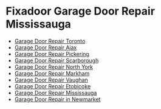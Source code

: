 <h1>Fixadoor Garage Door Repair Mississauga</h1>
<ul>
    <li><a href="https://grgdoorfix.com/garage-door-repair-toronto/">Garage Door Repair Toronto</a></li>
    <li><a href="https://grgdoorfix.com/garage-door-repair-ajax/">Garage Door Repair Ajax</a></li>
    <li><a href="https://grgdoorfix.com/garage-door-repair-pickering/">Garage Door Repair Pickering</a></li>
    <li><a href="https://grgdoorfix.com/garage-door-repair-scarborough/">Garage Door Repair Scarborough</a></li>
    <li><a href="https://grgdoorfix.com/garage-door-repair-north-york/">Garage Door Repair North York</a></li>
    <li><a href="https://grgdoorfix.com/garage-door-repair-markham/">Garage Door Repair Markham</a></li>
    <li><a href="https://grgdoorfix.com/garage-door-repair-vaughan/">Garage Door Repair Vaughan</a></li>
    <li><a href="hhttps://grgdoorfix.com/garage-door-repair-etobicoke/">Garage Door Repair Etobicoke</a></li>
    <li><a href="https://grgdoorfix.com/garage-door-repair-mississauga/">Garage Door Repair Mississauga</a></li>
    <li><a href="https://grgdoorfix.com/garage-door-repair-newmarket/">Garage Door Repair in Newmarket</a></li>
  </ul>
